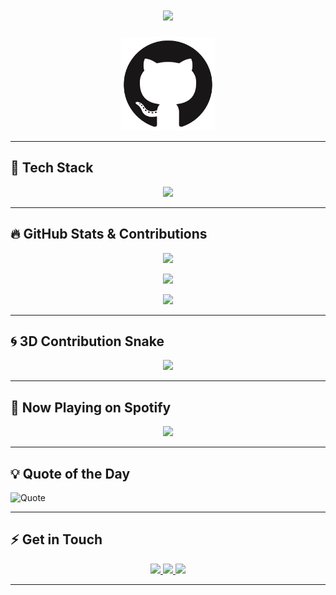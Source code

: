 <h1 align="center">
  <img src="https://readme-typing-svg.herokuapp.com?color=%23F7F7F7&size=26&center=true&vCenter=true&lines=🚀+Welcome+to+My+GitHub;💻+Developer+|+Tech+Enthusiast;🔥+Creating+the+Future">
</h1>

<p align="center">
  <img src="https://raw.githubusercontent.com/devicons/devicon/master/icons/github/github-original.svg" width="150px">
</p>

---

## 🚀 **Tech Stack**
<p align="center">
  <img src="https://skillicons.dev/icons?i=html,css,js,php,python,react,git,github,vscode,figma&theme=dark" />
</p>  

---

## 🔥 **GitHub Stats & Contributions**
<p align="center">
  <img src="https://github-readme-streak-stats.herokuapp.com/?user=yourusername&theme=radical&hide_border=true" />
</p>  

<p align="center">
  <img src="https://github-readme-stats.vercel.app/api?username=yourusername&show_icons=true&theme=radical&hide_border=true" />
</p>

<p align="center">
  <img src="https://github-readme-stats.vercel.app/api/top-langs/?username=yourusername&layout=compact&theme=radical&hide_border=true" />
</p>  

---

## 🌀 **3D Contribution Snake**
<p align="center">
  <img src="https://github.com/yourusername/yourusername/blob/output/github-contribution-grid-snake.svg" />
</p>

---

## 🎵 **Now Playing on Spotify**
<p align="center">
  <img src="https://spotify-github-profile.vercel.app/api/view?uid=yourspotifyid&cover_image=true&theme=novatorem&show_offline=false" />
</p>  

---

## 💡 **Quote of the Day**
![Quote](https://quotes-github-readme.vercel.app/api?type=horizontal&theme=radical)  

---

## ⚡ **Get in Touch**
<p align="center">
  <a href="https://www.linkedin.com/in/yourprofile/">
    <img src="https://img.shields.io/badge/LinkedIn-0077B5?style=for-the-badge&logo=linkedin&logoColor=white" />
  </a>
  <a href="https://yourportfolio.com/">
    <img src="https://img.shields.io/badge/Portfolio-FF5722?style=for-the-badge&logo=google-chrome&logoColor=white" />
  </a>
  <a href="mailto:yourmail@gmail.com">
    <img src="https://img.shields.io/badge/Email-D14836?style=for-the-badge&logo=gmail&logoColor=white" />
  </a>
</p>  

---
